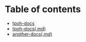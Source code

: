 # Table of contents

* [tpoh-docs](README.md)
* [tpoh-docs(.md)](tpoh-docs.md)
* [another-docs(.md)](another-docs.md)
